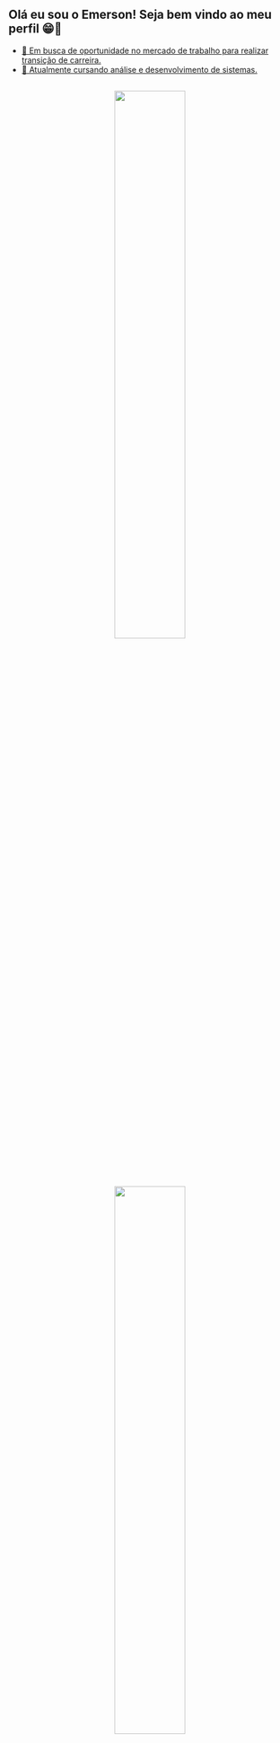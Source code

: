 ## Olá eu sou o Emerson! Seja bem vindo ao meu perfil 😁👋
<div align="center">
  <a href="https://github.com/emersondearaujo">
</div>

- 🔭 Em busca de oportunidade no mercado de trabalho para realizar transição de carreira.
- 🌱 Atualmente cursando análise e desenvolvimento de sistemas.
##

<div align="center">
  <div align="center">
<a href="https://beacons.ai//emersondearaujo">
<img width="50%" src="https://github-readme-stats.vercel.app/api?username=emersondearaujo&show_icons=true&theme=tokyonight&include_allcommits=true&count_private=true"/>
<img width="50%" src="https://github-readme-stats.vercel.app/api/top-langs/?username=emersondearaujo&layout=compact&langs_count=16&theme=tokyonight"/>



<div align="center">
  <a href="https://instagram.com/emerson.emin" target="_blank"><img src="https://img.shields.io/badge/-Instagram-%23E4405F?style=for-the-badge&logo=instagram&logoColor=white" target="_blank"></a>
 <a href="https://discord.gg/fkv3SJkVn8" target="_blank"><img src="https://img.shields.io/badge/Discord-7289DA?style=for-the-badge&logo=discord&logoColor=white" target="_blank"></a>
  <a href="https://www.linkedin.com/in/emerson-d-5796a094/" target="_blank"><img src="https://img.shields.io/badge/-LinkedIn-%230077B5?style=for-the-badge&logo=linkedin&logoColor=white" target="_blank"></a>   
</div>
  
<p align="center">   <img alingn="center" src="https://profile-counter.glitch.me/emersondearaujo/count.svg" /></p>

![snake gif](https://github.com/emersondearaujo/emersondearaujo/blob/output/github-contribution-grid-snake.svg)
